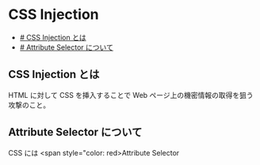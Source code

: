 # CSS Injection

- [\# CSS Injection とは](#CSS-Injection-とは)
- [\# Attribute Selector について](#Attribute-Selector-について)


## CSS Injection とは

HTML に対して CSS を挿入することで Web ページ上の機密情報の取得を狙う攻撃のこと。

## Attribute Selector について

CSS には <span style="color: red>Attribute Selector </span>





